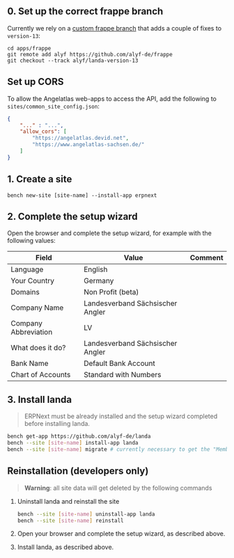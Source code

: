 ## 0. Set up the correct frappe branch

Currently we rely on a [custom frappe branch](https://github.com/alyf-de/frappe/tree/landa-version-13) that adds a couple of fixes to `version-13`:

```
cd apps/frappe
git remote add alyf https://github.com/alyf-de/frappe
git checkout --track alyf/landa-version-13
```

## Set up CORS

To allow the Angelatlas web-apps to access the API, add the following to `sites/common_site_config.json`:

```json
{
    "..." : "...",
    "allow_cors": [
        "https://angelatlas.devid.net",
        "https://www.angelatlas-sachsen.de/"
    ]
}
```

## 1. Create a site

```
bench new-site [site-name] --install-app erpnext
```

## 2. Complete the setup wizard

Open the browser and complete the setup wizard, for example with the following values:

| Field                | Value                            | Comment |
|----------------------|----------------------------------|---------|
| Language             | English                          |         |
| Your Country         | Germany                          |         |
| Domains              | Non Profit (beta)                |         |
| Company Name         | Landesverband Sächsischer Angler |         |
| Company Abbreviation | LV                               |         |
| What does it do?     | Landesverband Sächsischer Angler |         |
| Bank Name            | Default Bank Account             |         |
| Chart of Accounts    | Standard with Numbers            |         |


## 3. Install landa

> ERPNext must be already installed and the setup wizard completed before installing landa.

```bash
bench get-app https://github.com/alyf-de/landa
bench --site [site-name] install-app landa
bench --site [site-name] migrate # currently necessary to get the "Member Count" chart
```

## Reinstallation (developers only)

> **Warning**: all site data will get deleted by the following commands

1. Uninstall landa and reinstall the site

    ```bash
    bench --site [site-name] uninstall-app landa
    bench --site [site-name] reinstall
    ```

2. Open your browser and complete the setup wizard, as described above.
3. Install landa, as described above.

